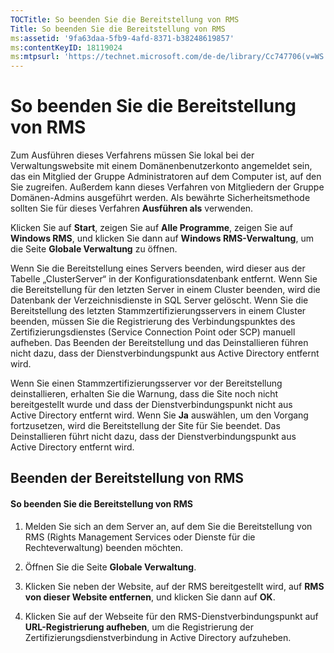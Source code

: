 ```yaml
---
TOCTitle: So beenden Sie die Bereitstellung von RMS
Title: So beenden Sie die Bereitstellung von RMS
ms:assetid: '9fa63daa-5fb9-4afd-8371-b38248619857'
ms:contentKeyID: 18119024
ms:mtpsurl: 'https://technet.microsoft.com/de-de/library/Cc747706(v=WS.10)'
---
```


So beenden Sie die Bereitstellung von RMS
=========================================

Zum Ausführen dieses Verfahrens müssen Sie lokal bei der Verwaltungswebsite mit einem Domänenbenutzerkonto angemeldet sein, das ein Mitglied der Gruppe Administratoren auf dem Computer ist, auf den Sie zugreifen. Außerdem kann dieses Verfahren von Mitgliedern der Gruppe Domänen-Admins ausgeführt werden. Als bewährte Sicherheitsmethode sollten Sie für dieses Verfahren **Ausführen als** verwenden.

Klicken Sie auf **Start**, zeigen Sie auf **Alle Programme**, zeigen Sie auf **Windows RMS**, und klicken Sie dann auf **Windows RMS-Verwaltung**, um die Seite **Globale Verwaltung** zu öffnen.

Wenn Sie die Bereitstellung eines Servers beenden, wird dieser aus der Tabelle „ClusterServer“ in der Konfigurationsdatenbank entfernt. Wenn Sie die Bereitstellung für den letzten Server in einem Cluster beenden, wird die Datenbank der Verzeichnisdienste in SQL Server gelöscht. Wenn Sie die Bereitstellung des letzten Stammzertifizierungsservers in einem Cluster beenden, müssen Sie die Registrierung des Verbindungspunktes des Zertifizierungsdienstes (Service Connection Point oder SCP) manuell aufheben. Das Beenden der Bereitstellung und das Deinstallieren führen nicht dazu, dass der Dienstverbindungspunkt aus Active Directory entfernt wird.

Wenn Sie einen Stammzertifizierungsserver vor der Bereitstellung deinstallieren, erhalten Sie die Warnung, dass die Site noch nicht bereitgestellt wurde und dass der Dienstverbindungspunkt nicht aus Active Directory entfernt wird. Wenn Sie **Ja** auswählen, um den Vorgang fortzusetzen, wird die Bereitstellung der Site für Sie beendet. Das Deinstallieren führt nicht dazu, dass der Dienstverbindungspunkt aus Active Directory entfernt wird.

Beenden der Bereitstellung von RMS
----------------------------------

#### So beenden Sie die Bereitstellung von RMS

1.  Melden Sie sich an dem Server an, auf dem Sie die Bereitstellung von RMS (Rights Management Services oder Dienste für die Rechteverwaltung) beenden möchten.

2.  Öffnen Sie die Seite **Globale Verwaltung**.

3.  Klicken Sie neben der Website, auf der RMS bereitgestellt wird, auf **RMS von dieser Website entfernen**, und klicken Sie dann auf **OK**.

4.  Klicken Sie auf der Webseite für den RMS-Dienstverbindungspunkt auf **URL-Registrierung aufheben**, um die Registrierung der Zertifizierungsdienstverbindung in Active Directory aufzuheben.